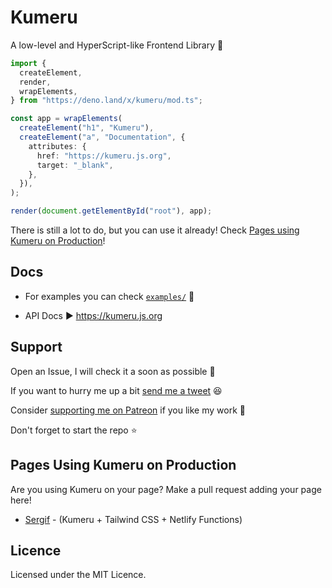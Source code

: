 # Kumeru

A low-level and HyperScript-like Frontend Library 🚀

```typescript
import {
  createElement,
  render,
  wrapElements,
} from "https://deno.land/x/kumeru/mod.ts";

const app = wrapElements(
  createElement("h1", "Kumeru"),
  createElement("a", "Documentation", {
    attributes: {
      href: "https://kumeru.js.org",
      target: "_blank",
    },
  }),
);

render(document.getElementById("root"), app);
```

There is still a lot to do, but you can use it already! Check
[Pages using Kumeru on Production](#pages-using-kumeru-on-production)!

## Docs

- For examples you can check [`examples/`](./examples) 📂

- API Docs ▶ https://kumeru.js.org

## Support

Open an Issue, I will check it a soon as possible 👀

If you want to hurry me up a bit
[send me a tweet](https://twitter.com/intent/tweet?text=%40UltiRequiem%20) 😆

Consider [supporting me on Patreon](https://patreon.com/UltiRequiem) if you like
my work 🚀

Don't forget to start the repo ⭐

## Pages Using Kumeru on Production

Are you using Kumeru on your page? Make a pull request adding your page here!

- [Sergif](https://sergif.ultirequiem.com) - (Kumeru + Tailwind CSS + Netlify
  Functions)

## Licence

Licensed under the MIT Licence.
